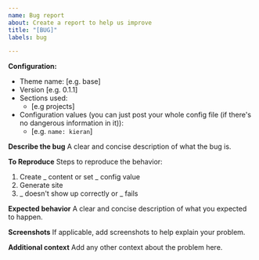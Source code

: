 ```yaml
---
name: Bug report
about: Create a report to help us improve
title: "[BUG]"
labels: bug

---
```


**Configuration:**
 - Theme name: [e.g. base]
 - Version [e.g. 0.1.1]
 - Sections used:
   - [e.g projects]
 - Configuration values (you can just post your whole config file (if there's no dangerous information in it)):
   - [e.g. ```name: kieran```]


**Describe the bug**
A clear and concise description of what the bug is.

**To Reproduce**
Steps to reproduce the behavior:
1. Create _ content or set _ config value
2. Generate site
3. _ doesn't show up correctly or _ fails

**Expected behavior**
A clear and concise description of what you expected to happen.

**Screenshots**
If applicable, add screenshots to help explain your problem.

**Additional context**
Add any other context about the problem here.
